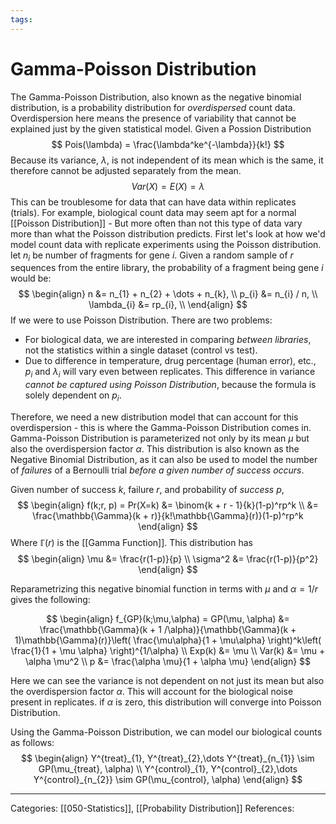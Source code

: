 ```yaml
---
tags:
---
```

# Gamma-Poisson Distribution
The Gamma-Poisson Distribution, also known as the negative binomial distribution, is a probability distribution for _overdispersed_ count data. Overdispersion here means the presence of variability that cannot be explained just by the given statistical model. Given a Possion Distribution
$$
Pois(\lambda) = \frac{\lambda^ke^{-\lambda}}{k!}
$$
Because its variance, $\lambda$, is not independent of its mean which is the same, it therefore cannot be adjusted separately from the mean.
$$
Var(X) = E(X) = \lambda
$$
This can be troublesome for data that can have data within replicates (trials). For example, biological count data may seem apt for a normal [[Poisson Distribution]] - But more often than not this type of data vary more than what the Poisson distribution predicts. First let's look at how we'd model count data with replicate experiments using the Poisson distribution. let $n_i$ be number of fragments for gene $i$. Given a random sample of $r$ sequences from the entire library, the probability of a fragment being gene $i$ would be:
$$
\begin{align}
n &= n_{1} + n_{2} + \dots + n_{k}, \\
p_{i} &= n_{i} / n, \\
\lambda_{i} &= rp_{i}, \\
\end{align}
$$
If we were to use Poisson Distribution. There are two problems:
- For biological data, we are interested in comparing _between libraries_, not the statistics within a single dataset (control vs test).
- Due to difference in temperature, drug percentage (human error), etc., $p_i$ and $\lambda_i$ will vary even between replicates. This difference in variance _cannot be captured using Poisson Distribution_, because the formula is solely dependent on $p_i$.

Therefore, we need a new distribution model that can account for this overdispersion - this is where the Gamma-Poisson Distribution comes in. Gamma-Poisson Distribution is parameterized not only by its mean $\mu$ but also the overdispersion factor $\alpha$. This distribution is also known as the Negative Binomial Distribution, as it can also be used to model the number of _failures_ of a Bernoulli trial _before a given number of success occurs_.

Given number of success $k$, failure $r$, and probability of _success_ $p$,
$$
\begin{align}
f(k;r, p) = Pr(X=k) &= \binom{k + r - 1}{k}(1-p)^rp^k \\
&= \frac{\mathbb{\Gamma}(k + r)}{k!\mathbb{\Gamma}(r)}(1-p)^rp^k
\end{align}
$$
Where $\mathbb{\Gamma}(r)$ is the [[Gamma Function]]. This distribution has
$$
\begin{align}
\mu &= \frac{r(1-p)}{p} \\
\sigma^2 &= \frac{r(1-p)}{p^2}
\end{align}
$$

Reparametrizing this negative binomial function in terms with $\mu$ and $\alpha = 1/r$ gives the following:

$$
\begin{align}
f_{GP}(k;\mu,\alpha) = GP(\mu, \alpha) &= \frac{\mathbb{\Gamma}(k + 1 /\alpha)}{\mathbb{\Gamma}(k + 1)\mathbb{\Gamma}(r)}\left( \frac{\mu\alpha}{1 + \mu\alpha} \right)^k\left( \frac{1}{1 + \mu \alpha} \right)^{1/\alpha} \\
Exp(k) &= \mu \\
Var(k) &= \mu + \alpha \mu^2 \\
p &= \frac{\alpha \mu}{1 + \alpha \mu}
\end{align} 
$$

Here we can see the variance is not dependent on not just its mean but also the overdispersion factor $\alpha$. This will account for the biological noise present in replicates. if $\alpha$ is zero, this distribution will converge into Poisson Distribution.

Using the Gamma-Poisson Distribution, we can model our biological counts as follows:
$$
\begin{align}
Y^{treat}_{1}, Y^{treat}_{2},\dots Y^{treat}_{n_{1}} \sim GP(\mu_{treat}, \alpha) \\
Y^{control}_{1}, Y^{control}_{2},\dots Y^{control}_{n_{2}} \sim GP(\mu_{control}, \alpha)
\end{align}
$$








---
Categories: [[050-Statistics]], [[Probability Distribution]]
References:
